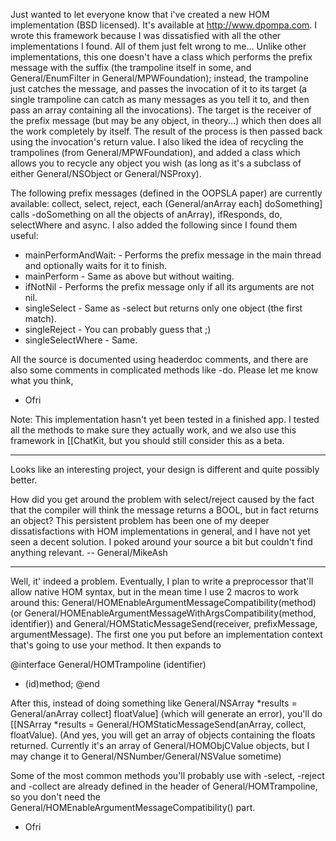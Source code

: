 

Just wanted to let everyone know that i've created a new HOM implementation (BSD licensed). It's available at http://www.dpompa.com.
I wrote this framework because I was dissatisfied with all the other implementations I found. All of them just felt wrong to me...
Unlike other implementations, this one doesn't have a class which performs the prefix message with the suffix (the trampoline itself in some, and General/EnumFilter in General/MPWFoundation); instead, the trampoline just catches the message, and passes the invocation of it to its target (a single trampoline can catch as many messages as you tell it to, and then pass an array containing all the invocations). The target is the receiver of the prefix message (but may be any object, in theory...) which then does all the work completely by itself. The result of the process is then passed back using the invocation's return value.
I also liked the idea of recycling the trampolines (from General/MPWFoundation), and added a class which allows you to recycle any object you wish (as long as it's a subclass of either General/NSObject or General/NSProxy).

The following prefix messages (defined in the OOPSLA paper) are currently available:
collect, select, reject, each (General/anArray each] doSomething] calls -doSomething on all the objects of anArray), ifResponds, do, selectWhere and async.
I also added the following since I found them useful:

* mainPerformAndWait: - Performs the prefix message in the main thread and optionally waits for it to finish.
* mainPerform - Same as above but without waiting.
* ifNotNil - Performs the prefix message only if all its arguments are not nil.
* singleSelect - Same as -select but returns only one object (the first match).
* singleReject - You can probably guess that ;)
* singleSelectWhere - Same.


All the source is documented using headerdoc comments, and there are also some comments in complicated methods like -do.
Please let me know what you think,

- Ofri

Note: This implementation hasn't yet been tested in a finished app. I tested all the methods to make sure they actually work, and we also use this framework in [[ChatKit, but you should still consider this as a beta.

----

Looks like an interesting project, your design is different and quite possibly better.

How did you get around the problem with select/reject caused by the fact that the compiler will think the message returns a BOOL, but in fact returns an object? This persistent problem has been one of my deeper dissatisfactions with HOM implementations in general, and I have not yet seen a decent solution. I poked around your source a bit but couldn't find anything relevant. -- General/MikeAsh

----

Well, it' indeed a problem. Eventually, I plan to write a preprocessor that'll allow native HOM syntax, but in the mean time I use 2 macros to work around this: General/HOMEnableArgumentMessageCompatibility(method) (or General/HOMEnableArgumentMessageWithArgsCompatibility(method, identifier)) and General/HOMStaticMessageSend(receiver, prefixMessage, argumentMessage). The first one you put before an implementation context that's going to use your method. It then expands to
    
@interface General/HOMTrampoline (identifier)
- (id)method;
@end


After this, instead of doing something like General/NSArray *results = General/anArray collect] floatValue] (which will generate an error), you'll do [[NSArray *results = General/HOMStaticMessageSend(anArray, collect, floatValue). (And yes, you will get an array of objects containing the floats returned. Currently it's an array of General/HOMObjCValue objects, but I may change it to General/NSNumber/General/NSValue sometime)

Some of the most common methods you'll probably use with -select, -reject and -collect are already defined in the header of General/HOMTrampoline, so you don't need the General/HOMEnableArgumentMessageCompatibility() part.

- Ofri